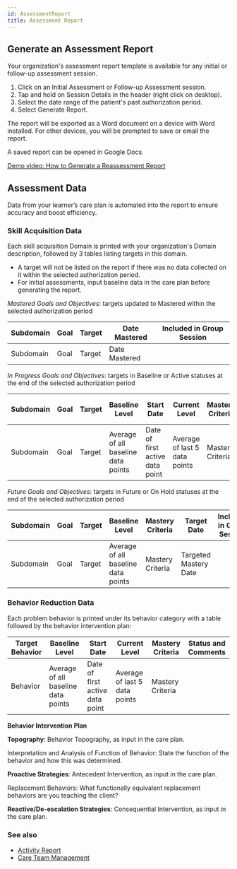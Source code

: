 ```yaml
---
id: AssessmentReport
title: Assessment Report
---
```


## Generate an Assessment Report
Your organization's assessment report template is available for any initial or follow-up assessment session. 

1. Click on an Initial Assessment or Follow-up Assessment session.
2. Tap and hold on Session Details in the header (right click on desktop).
3. Select the date range of the patient's past authorization period.
4. Select Generate Report. 

The report will be exported as a Word document on a device with Word installed. For other devices, you will be prompted to save or email the report. 

A saved report can be opened in Google Docs. 

[Demo video: How to Generate a Reassessment Report](https://youtu.be/GokNJN8PvQo "Title")

## Assessment Data

Data from your learner’s care plan is automated into the report to ensure accuracy and boost efficiency. 

### Skill Acquisition Data

Each skill acquisition Domain is printed with your organization's Domain description, followed by 3 tables listing targets in this domain. 
- A target will not be listed on the report if there was no data collected on it within the selected authorization period. 
- For initial assessments, input baseline data in the care plan before generating the report.

*Mastered Goals and Objectives*: targets updated to Mastered within the selected authorization period

| Subdomain  | Goal | Target | Date Mastered | Included in Group Session |
|-----------|-----|--------|----------------|-----------------------------|
|Subdomain|Goal|Target|Date Mastered||

*In Progress Goals and Objectives*: targets in Baseline or Active statuses at the end of the selected authorization period

| Subdomain  | Goal | Target | Baseline Level | Start Date | Current Level | Mastery Criteria | Target Date |Included in Group Session |
|-----------|-----|--------|----------------|-----------------------------|----------------|---------|---------------------------------|--|
| Subdomain  |Goal |Target| Average of all baseline data points| Date of first active data point| Average of last 5 data points|Mastery Criteria|Targeted Mastery Date||

*Future Goals and Objectives*: targets in Future or On Hold statuses at the end of the selected authorization period

| Subdomain  | Goal | Target | Baseline Level | Mastery Criteria | Target Date |Included in Group Session |
|-----------|-----|--------|----------------|-----------------------------|---------------------|-|
| Subdomain  |Goal |Target| Average of all baseline data points|Mastery Criteria|Targeted Mastery Date||



### Behavior Reduction Data

Each problem behavior is printed under its behavior category with a table followed by the behavior intervention plan:

| Target Behavior  |  Baseline Level | Start Date | Current Level | Mastery Criteria | Status and Comments |
|-----------|----------------|-----------------------------|----------------|---------|---------------------------------|
| Behavior  |    Average of all baseline data points         |  Date of first active data point    |Average of last 5 data points | Mastery Criteria | |

**Behavior Intervention Plan**

**Topography**: Behavior Topography, as input in the care plan.

Interpretation and Analysis of Function of Behavior: State the function of the behavior and how this was determined.

**Proactive Strategies**: Antecedent Intervention, as input in the care plan.

Replacement Behaviors: What functionally equivalent replacement behaviors are you teaching the client?

**Reactive/De-escalation Strategies**: Consequential Intervention, as input in the care plan.

### See also
- [Activity Report](Reports/ActivityReport.md)
- [Care Team Management](Reports/CareTeamManagement.md)
